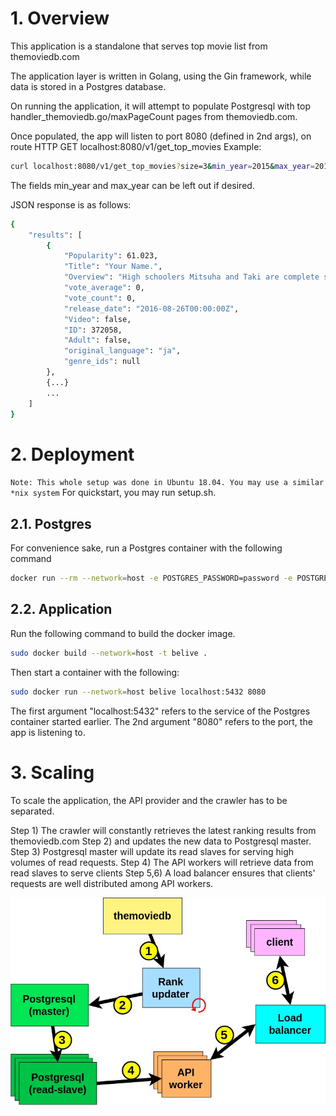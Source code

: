 # 1. Overview
This application is a standalone that serves top movie list from themoviedb.com

The application layer is written in Golang, using the Gin framework, while data is stored in a Postgres database.

On running the application, it will attempt to populate Postgresql with top handler_themoviedb.go/maxPageCount pages from themoviedb.com.


Once populated, the app will listen to port 8080 (defined in 2nd args), on route HTTP GET localhost:8080/v1/get_top_movies
Example:
```sh
curl localhost:8080/v1/get_top_movies?size=3&min_year=2015&max_year=2016
```
The fields min_year and max_year can be left out if desired.

JSON response is as follows:
```sh
{
    "results": [
        {
            "Popularity": 61.023,
            "Title": "Your Name.",
            "Overview": "High schoolers Mitsuha and Taki are complete strangers living separate lives. But one night, they suddenly switch places. Mitsuha wakes up in Taki’s body, and he in hers. This bizarre occurrence continues to happen randomly, and the two must adjust their lives around each other.",
            "vote_average": 0,
            "vote_count": 0,
            "release_date": "2016-08-26T00:00:00Z",
            "Video": false,
            "ID": 372058,
            "Adult": false,
            "original_language": "ja",
            "genre_ids": null
        },
		{...}
		...
    ]
}
```

# 2. Deployment
`Note: This whole setup was done in Ubuntu 18.04. You may use a similar *nix system`
For quickstart, you may run setup.sh.
## 2.1. Postgres
For convenience sake, run a Postgres container with the following command
```sh
docker run --rm --network=host -e POSTGRES_PASSWORD=password -e POSTGRES_USER=user postgres
```
## 2.2. Application
Run the following command to build the docker image.
```sh
sudo docker build --network=host -t belive .
```
Then start a container with the following:
```sh
sudo docker run --network=host belive localhost:5432 8080
```
The first argument "localhost:5432" refers to the service of the Postgres container started earlier. The 2nd argument "8080" refers to the port, the app is listening to.

# 3. Scaling
To scale the application, the API provider and the crawler has to be separated.

Step 1) The crawler will constantly retrieves the latest ranking results from themoviedb.com
Step 2) and updates the new data to Postgresql master.
Step 3) Postgresql master will update its read slaves for serving high volumes of read requests.
Step 4) The API workers will retrieve data from read slaves to serve clients
Step 5,6) A load balancer ensures that clients' requests are well distributed among API workers.

![alt text](https://github.com/PhantomV1989/j9n4kdo3jnfo3nfown/raw/master/deployment.jpg)
